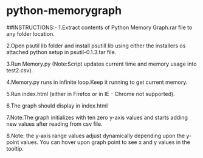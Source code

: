 # python-memorygraph

##INSTRUCTIONS:-
  1.Extract contents of Python Memory Graph.rar file to any folder location.
  
  
  2.Open psutil lib folder and install psutill lib using either the installers os attached
  python setup in psutil-0.1.3.tar file.
  
  
  
  3.Run Memory.py (Note:Script updates current time and memory usage into test2.csv).
  
  
  
  4.Memory.py runs in infinite loop.Keep it running to get current memory.
  
  
  5.Run index.html (either in Firefox or in IE - Chrome not supported).
  
  
  6.The graph should display in index.html 
  
  
  7.Note:The graph initializes with ten zero y-axis values and starts adding new values after
  reading from csv file.
  
  
  8.Note: the y-axis range values adjust dynamically depending upon the y-point values. You can
  hover upon graph point to see x and y values in the tooltip.
